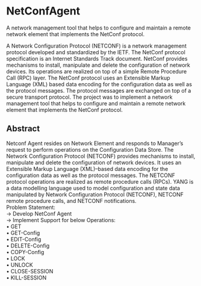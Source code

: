 # NetConfAgent
A network management tool that helps to configure and maintain a remote network element that implements the NetConf protocol.

A Network Configuration Protocol (NETCONF) is a network management protocol developed and standardized by the IETF. The NetConf protocol specification is an Internet Standards Track document. NetConf provides mechanisms to install, manipulate and delete the configuration of network devices. Its operations are realized on top of a simple Remote Procedure Call (RPC) layer. The NetConf protocol uses an Extensible Markup Language (XML) based data encoding for the configuration data as well as the protocol messages. The protocol messages are exchanged on top of a secure transport protocol.
The project was to implement a network management tool that helps to configure and maintain a remote network element that implements the NetConf protocol.

## Abstract

Netconf Agent resides on Network Element and responds to Manager’s request to perform operations on the Configuration Data Store. The Network Configuration Protocol (NETCONF) provides mechanisms to install, manipulate and delete the configuration of network devices. It uses an Extensible Markup Language (XML)–based data encoding for the configuration data as well as the protocol messages. The NETCONF protocol operations are realized as remote procedure calls (RPCs). YANG is a data modelling language used to model configuration and state data manipulated by Network Configuration Protocol (NETCONF), NETCONF remote procedure calls, and NETCONF notifications.
<br />Problem Statement: <br />
->	Develop NetConf Agent<br />
->	Implement Support for below Operations:<br />
•	GET<br />
•	GET-Config<br />
•	EDIT-Config<br />
•	DELETE-Config<br />
•	COPY-Config<br />
•	LOCK<br />
•	UNLOCK<br />
•	CLOSE-SESSION<br />
•	KILL-SESSION
